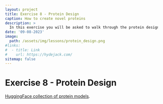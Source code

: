 ```yaml
---
layout: project
title: Exercise 8 - Protein Design
caption: How to create novel proteins
description: >
  In this exercise you will be asked to walk through the protein design pipeline we talked about in the lecture with a real-world target and evaluate how well your designs fare.
date: '09-08-2023'
image: 
  path: /assets/img/lessons/protein_design.png
#links:
#  - title: Link
#    url: https://hydejack.com/
sitemap: false
---
```


# Exercise 8 - Protein Design

[HuggingFace collection of protein models](https://huggingface.co/collections/simonduerr/protein-design---protein-structure-prediction-64f9c6fda9295717466dbe8f).



